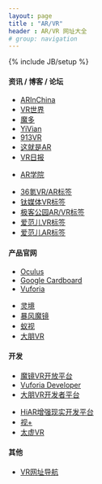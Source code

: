 ```yaml
---
layout: page
title : "AR/VR"
header : AR/VR 网址大全
# group: navigation
---
```

{% include JB/setup %}

#### 资讯 / 博客 / 论坛

<ul class="link_box inline">
  <li><a href="http://www.arinchina.com" target="_blank">ARInChina</a></li>
  <li><a href="http://www.hellovrworld.com" target="_blank">VR世界</a></li>
  <li><a href="http://www.moduovr.com" target="_blank">魔多</a></li>
  <li><a href="http://yivian.com" target="_blank">YiVian</a></li>
  <li><a href="http://www.913vr.com" target="_blank">913VR</a></li>
  <li><a href="http://itisar.com" target="_blank">这就是AR</a></li>
  <li><a href="http://www.vrrb.cn" target="_blank">VR日报</a></li>
  <!-- <li><a href="" target="_blank"></a></li> -->
</ul>

<!-- 论坛 -->
<ul class="link_box inline">
  <li><a href="http://www.arvrschool.com" target="_blank">AR学院</a></li>
  <!-- <li><a href="" target="_blank"></a></li> -->
</ul>
<!-- 标签 -->
<ul class="link_box inline">
  <li><a href="http://36kr.com/tag/vr%2Far">36氪VR/AR标签</a></li>
  <li><a href="http://www.tmtpost.com/tag/299602">钛媒体VR标签</a></li>
  <li><a href="http://www.geekpark.net/collections/AR%2FVR" target="_blank">极客公园AR/VR标签</a></li>
  <li><a href="http://www.ifanr.com/tags/vr" target="_blank">爱范儿VR标签</a></li>
  <li><a href="http://www.ifanr.com/tags/ar" target="_blank">爱范儿AR标签</a></li>
  <!-- <li><a href="" target="_blank"></a></li> -->
</ul>

#### 产品官网
<!-- 国外 -->
<ul class="link_box inline">
  <li><a href="https://www.oculus.com" target="_blank">Oculus</a></li>
  <li><a href="https://www.google.com/get/cardboard/" target="_blank">Google Cardboard</a></li>
  <li><a href="https://www.vuforia.com" target="_blank">Vuforia</a></li>
  <!-- <li><a href="" target="_blank"></a></li> -->
</ul>
<!-- 国内 -->
<ul class="link_box inline">
  <li><a href="http://www.lingvr.com" target="_blank">灵境</a></li>
  <li><a href="http://www.mojing.cn" target="_blank">暴风魔镜</a></li>
  <li><a href="http://www.antvr.com" target="_blank">蚁视</a></li>
  <li><a href="http://www.deepoon.com" target="_blank">大朋VR</a></li>
  <!-- <li><a href="" target="_blank"></a></li> -->
</ul>

#### 开发
<!-- 开放平台 -->
<ul class="link_box inline">
  <li><a href="http://open.mojing.cn" target="_blank">魔镜VR开放平台</a></li>
  <li><a href="https://developer.vuforia.com" target="_blank">Vuforia Developer</a></li>
  <li><a href="http://developer.deepoon.com" target="_blank">大朋VR开发者平台</a></li>
  <!-- <li><a href="" target="_blank"></a></li> -->
</ul>
<!-- 开发 -->
<ul class="link_box inline">
  <li><a href="http://www.hiar.com.cn" target="_blank">HiAR增强现实开发平台</a></li>
  <li><a href="http://www.sightp.com" target="_blank">视+</a></li>
  <li><a href="http://voidar.ionhammer.cn" target="_blank">太虚VR</a></li>
  <!-- <li><a href="" target="_blank"></a></li> -->
</ul>

#### 其他

<ul class="link_box inline">
  <li><a href="http://www.hao123vr.com" target="_blank">VR网址导航</a></li>
  <!-- <li><a href="" target="_blank"></a></li> -->
</ul>
